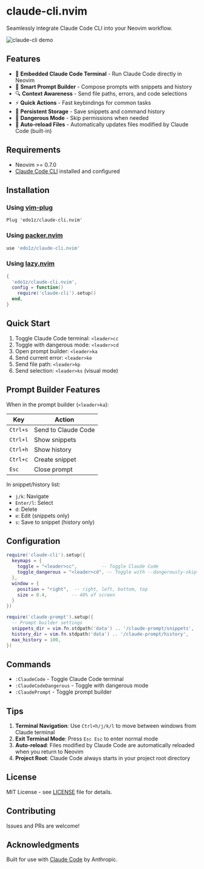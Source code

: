 # claude-cli.nvim

Seamlessly integrate Claude Code CLI into your Neovim workflow.

![claude-cli demo](https://user-images.githubusercontent.com/placeholder.gif)

## Features

- 🤖 **Embedded Claude Code Terminal** - Run Claude Code directly in Neovim
- 📝 **Smart Prompt Builder** - Compose prompts with snippets and history
- 🔍 **Context Awareness** - Send file paths, errors, and code selections
- ⚡ **Quick Actions** - Fast keybindings for common tasks
- 💾 **Persistent Storage** - Save snippets and command history
- 🚀 **Dangerous Mode** - Skip permissions when needed
- 🔄 **Auto-reload Files** - Automatically updates files modified by Claude Code (built-in)

## Requirements

- Neovim >= 0.7.0
- [Claude Code CLI](https://claude.ai/code) installed and configured

## Installation

### Using [vim-plug](https://github.com/junegunn/vim-plug)

```vim
Plug 'edo1z/claude-cli.nvim'
```

### Using [packer.nvim](https://github.com/wbthomason/packer.nvim)

```lua
use 'edo1z/claude-cli.nvim'
```

### Using [lazy.nvim](https://github.com/folke/lazy.nvim)

```lua
{
  'edo1z/claude-cli.nvim',
  config = function()
    require('claude-cli').setup()
  end,
}
```

## Quick Start

1. Toggle Claude Code terminal: `<leader>cc`
2. Toggle with dangerous mode: `<leader>cd`
3. Open prompt builder: `<leader>ka`
4. Send current error: `<leader>ke`
5. Send file path: `<leader>kp`
6. Send selection: `<leader>ks` (visual mode)

## Prompt Builder Features

When in the prompt builder (`<leader>ka`):

| Key | Action |
|-----|--------|
| `Ctrl+s` | Send to Claude Code |
| `Ctrl+l` | Show snippets |
| `Ctrl+h` | Show history |
| `Ctrl+c` | Create snippet |
| `Esc` | Close prompt |

In snippet/history list:
- `j/k`: Navigate
- `Enter/l`: Select
- `d`: Delete
- `e`: Edit (snippets only)
- `s`: Save to snippet (history only)

## Configuration

```lua
require('claude-cli').setup({
  keymaps = {
    toggle = "<leader>cc",         -- Toggle Claude Code
    toggle_dangerous = "<leader>cd", -- Toggle with --dangerously-skip-permissions
  },
  window = {
    position = "right",  -- right, left, bottom, top
    size = 0.4,         -- 40% of screen
  }
})

require('claude-prompt').setup({
  -- Prompt builder settings
  snippets_dir = vim.fn.stdpath('data') .. '/claude-prompt/snippets',
  history_dir = vim.fn.stdpath('data') .. '/claude-prompt/history',
  max_history = 100,
})
```

## Commands

- `:ClaudeCode` - Toggle Claude Code terminal
- `:ClaudeCodeDangerous` - Toggle with dangerous mode
- `:ClaudePrompt` - Toggle prompt builder

## Tips

1. **Terminal Navigation**: Use `Ctrl+h/j/k/l` to move between windows from Claude terminal
2. **Exit Terminal Mode**: Press `Esc Esc` to enter normal mode
3. **Auto-reload**: Files modified by Claude Code are automatically reloaded when you return to Neovim
4. **Project Root**: Claude Code always starts in your project root directory

## License

MIT License - see [LICENSE](LICENSE) file for details.

## Contributing

Issues and PRs are welcome!

## Acknowledgments

Built for use with [Claude Code](https://claude.ai/code) by Anthropic.